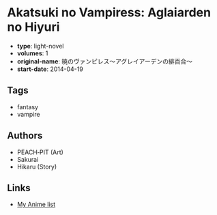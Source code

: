 # Akatsuki no Vampiress: Aglaiarden no Hiyuri

-   **type**: light-novel
-   **volumes**: 1
-   **original-name**: 暁のヴァンピレス～アグレイアーデンの緋百合～
-   **start-date**: 2014-04-19

## Tags

-   fantasy
-   vampire

## Authors

-   PEACH‐PIT (Art)
-   Sakurai
-   Hikaru (Story)

## Links

-   [My Anime list](https://myanimelist.net/manga/85677/Akatsuki_no_Vampiress__Aglaiarden_no_Hiyuri)
